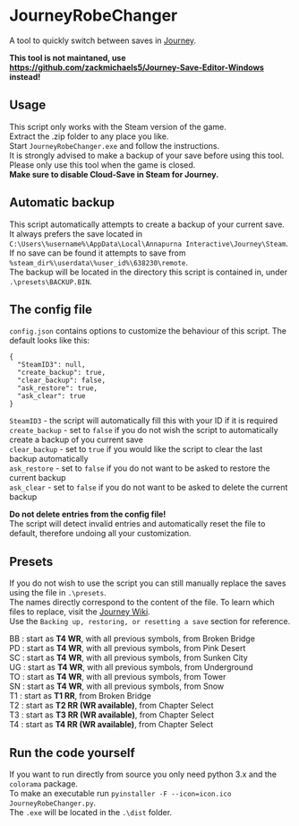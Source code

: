 # JourneyRobeChanger
A tool to quickly switch between saves in [Journey](https://store.steampowered.com/app/638230/Journey/).

**This tool is not maintaned, use https://github.com/zackmichaels5/Journey-Save-Editor-Windows instead!**

## Usage
This script only works with the Steam version of the game. \
Extract the .zip folder to any place you like. \
Start `JourneyRobeChanger.exe` and follow the instructions. \
It is strongly advised to make a backup of your save before using this tool. \
Please only use this tool when the game is closed. \
**Make sure to disable Cloud-Save in Steam for Journey.**

## Automatic backup
This script automatically attempts to create a backup of your current save. \
It always prefers the save located in `C:\Users\%username%\AppData\Local\Annapurna Interactive\Journey\Steam`. \
If no save can be found it attempts to save from `%steam_dir%\userdata\%user_id%\638230\remote`. \
The backup will be located in the directory this script is contained in, under `.\presets\BACKUP.BIN`.


## The config file
`config.json` contains options to customize the behaviour of this script.
The default looks like this:
```
{
  "SteamID3": null,
  "create_backup": true,
  "clear_backup": false,
  "ask_restore": true,
  "ask_clear": true
}
```

`SteamID3` - the script will automatically fill this with your ID if it is required \
`create_backup` - set to `false` if you do not wish the script to automatically create a backup of you current save \
`clear_backup` - set to `true` if you would like the script to clear the last backup automatically \
`ask_restore` - set to `false` if you do not want to be asked to restore the current backup \
`ask_clear` - set to `false` if you do not want to be asked to delete the current backup

**Do not delete entries from the config file!** \
The script will detect invalid entries and automatically reset the file to default, therefore undoing all your customization.

## Presets
If you do not wish to use the script you can still manually replace the saves using the file in `.\presets`. \
The names directly correspond to the content of the file.
To learn which files to replace, visit the [Journey Wiki](https://journey.fandom.com/wiki/Hints_for_the_regularly_travelling_Wayfarer#Steam_version:_Backup_Savefiles). \
Use the `Backing up, restoring, or resetting a save` section for reference.

BB : start as **T4 WR**, with all previous symbols, from Broken Bridge \
PD : start as **T4 WR**, with all previous symbols, from Pink Desert \
SC : start as **T4 WR**, with all previous symbols, from Sunken City \
UG : start as **T4 WR**, with all previous symbols, from Underground \
TO : start as **T4 WR**, with all previous symbols, from Tower \
SN : start as **T4 WR**, with all previous symbols, from Snow \
T1 : start as **T1 RR**, from Broken Bridge \
T2 : start as **T2 RR (WR available)**, from Chapter Select \
T3 : start as **T3 RR (WR available)**, from Chapter Select \
T4 : start as **T4 RR (WR available)**, from Chapter Select

## Run the code yourself
If you want to run directly from source you only need python 3.x and the `colorama` package. \
To make an executable run `pyinstaller -F --icon=icon.ico JourneyRobeChanger.py`. \
The `.exe` will be located in the `.\dist` folder.
